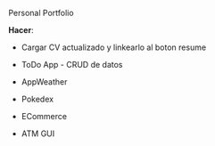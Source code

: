 Personal Portfolio

**Hacer**:

- Cargar CV actualizado y linkearlo al boton resume
- ToDo App - CRUD de datos
- AppWeather
- Pokedex
- ECommerce

- ATM GUI